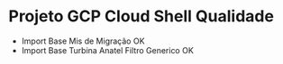 # Projeto GCP Cloud Shell Qualidade

- Import Base Mis de Migração OK
- Import Base Turbina Anatel Filtro Generico OK